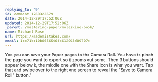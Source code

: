 ```yaml
---
replying_to: '9'
id: comment-1763323579
date: 2014-12-29T17:52:06Z
updated: 2014-12-29T17:52:06Z
_parent: /mastering-paper/moleskine-book/
name: Michael Rose
url: https://mademistakes.com/
email: 1ce71bc10b86565464b612093d89707e
---
```


Yes you can save your Paper pages to the Camera Roll. You have to pinch the page
you want to export so it zooms out some. Then 3 buttons should appear below it,
the middle one with the Share icon is what you want. Tap that and swipe over to
the right one screen to reveal the "Save to Camera Roll" button."
